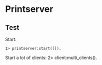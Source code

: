 # Printserver

## Test

Start:

    1> printserver:start([]).

Start a lot of clients:
    2> client:multi_clients().

